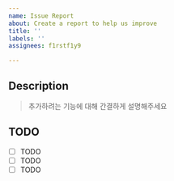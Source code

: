 ```yaml
---
name: Issue Report
about: Create a report to help us improve
title: ''
labels: ''
assignees: f1rstf1y9

---
```


## Description

> 추가하려는 기능에 대해 간결하게 설명해주세요

## TODO

- [ ] TODO
- [ ] TODO
- [ ] TODO
